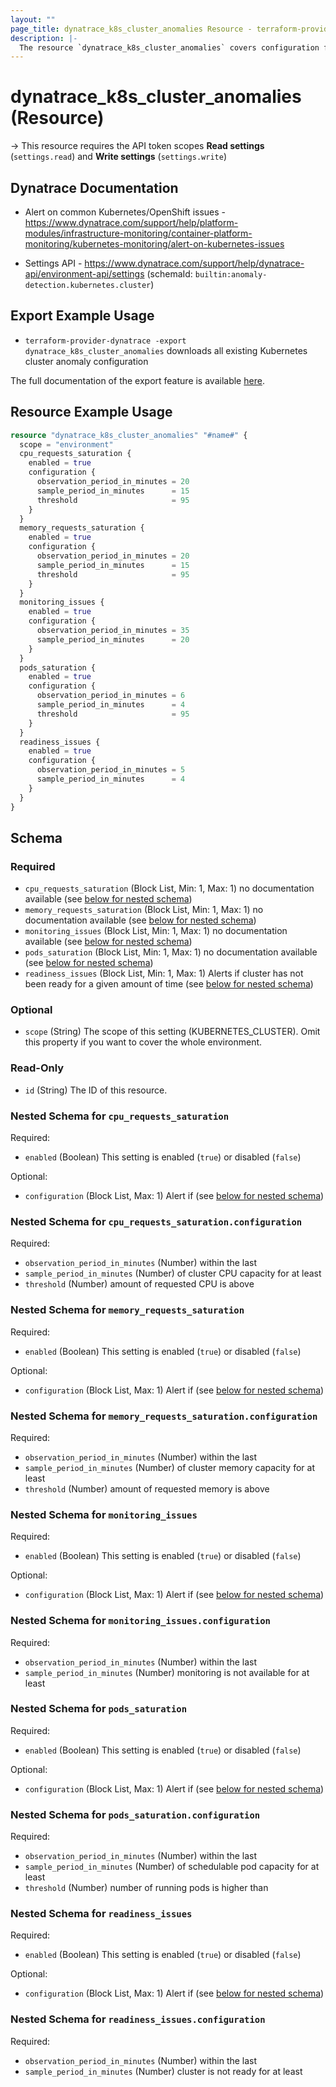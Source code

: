 ```yaml
---
layout: ""
page_title: dynatrace_k8s_cluster_anomalies Resource - terraform-provider-dynatrace"
description: |-
  The resource `dynatrace_k8s_cluster_anomalies` covers configuration for Kubernetes cluster anomalies
---
```


# dynatrace_k8s_cluster_anomalies (Resource)

-> This resource requires the API token scopes **Read settings** (`settings.read`) and **Write settings** (`settings.write`)

## Dynatrace Documentation

- Alert on common Kubernetes/OpenShift issues - https://www.dynatrace.com/support/help/platform-modules/infrastructure-monitoring/container-platform-monitoring/kubernetes-monitoring/alert-on-kubernetes-issues

- Settings API - https://www.dynatrace.com/support/help/dynatrace-api/environment-api/settings (schemaId: `builtin:anomaly-detection.kubernetes.cluster`)

## Export Example Usage

- `terraform-provider-dynatrace -export dynatrace_k8s_cluster_anomalies` downloads all existing Kubernetes cluster anomaly configuration

The full documentation of the export feature is available [here](https://registry.terraform.io/providers/dynatrace-oss/dynatrace/latest/docs/guides/export-v2).

## Resource Example Usage

```terraform
resource "dynatrace_k8s_cluster_anomalies" "#name#" {
  scope = "environment"
  cpu_requests_saturation {
    enabled = true
    configuration {
      observation_period_in_minutes = 20
      sample_period_in_minutes      = 15
      threshold                     = 95
    }
  }
  memory_requests_saturation {
    enabled = true
    configuration {
      observation_period_in_minutes = 20
      sample_period_in_minutes      = 15
      threshold                     = 95
    }
  }
  monitoring_issues {
    enabled = true
    configuration {
      observation_period_in_minutes = 35
      sample_period_in_minutes      = 20
    }
  }
  pods_saturation {
    enabled = true
    configuration {
      observation_period_in_minutes = 6
      sample_period_in_minutes      = 4
      threshold                     = 95
    }
  }
  readiness_issues {
    enabled = true
    configuration {
      observation_period_in_minutes = 5
      sample_period_in_minutes      = 4
    }
  }
}
```

<!-- schema generated by tfplugindocs -->
## Schema

### Required

- `cpu_requests_saturation` (Block List, Min: 1, Max: 1) no documentation available (see [below for nested schema](#nestedblock--cpu_requests_saturation))
- `memory_requests_saturation` (Block List, Min: 1, Max: 1) no documentation available (see [below for nested schema](#nestedblock--memory_requests_saturation))
- `monitoring_issues` (Block List, Min: 1, Max: 1) no documentation available (see [below for nested schema](#nestedblock--monitoring_issues))
- `pods_saturation` (Block List, Min: 1, Max: 1) no documentation available (see [below for nested schema](#nestedblock--pods_saturation))
- `readiness_issues` (Block List, Min: 1, Max: 1) Alerts if cluster has not been ready for a given amount of time (see [below for nested schema](#nestedblock--readiness_issues))

### Optional

- `scope` (String) The scope of this setting (KUBERNETES_CLUSTER). Omit this property if you want to cover the whole environment.

### Read-Only

- `id` (String) The ID of this resource.

<a id="nestedblock--cpu_requests_saturation"></a>
### Nested Schema for `cpu_requests_saturation`

Required:

- `enabled` (Boolean) This setting is enabled (`true`) or disabled (`false`)

Optional:

- `configuration` (Block List, Max: 1) Alert if (see [below for nested schema](#nestedblock--cpu_requests_saturation--configuration))

<a id="nestedblock--cpu_requests_saturation--configuration"></a>
### Nested Schema for `cpu_requests_saturation.configuration`

Required:

- `observation_period_in_minutes` (Number) within the last
- `sample_period_in_minutes` (Number) of cluster CPU capacity for at least
- `threshold` (Number) amount of requested CPU is above



<a id="nestedblock--memory_requests_saturation"></a>
### Nested Schema for `memory_requests_saturation`

Required:

- `enabled` (Boolean) This setting is enabled (`true`) or disabled (`false`)

Optional:

- `configuration` (Block List, Max: 1) Alert if (see [below for nested schema](#nestedblock--memory_requests_saturation--configuration))

<a id="nestedblock--memory_requests_saturation--configuration"></a>
### Nested Schema for `memory_requests_saturation.configuration`

Required:

- `observation_period_in_minutes` (Number) within the last
- `sample_period_in_minutes` (Number) of cluster memory capacity for at least
- `threshold` (Number) amount of requested memory is above



<a id="nestedblock--monitoring_issues"></a>
### Nested Schema for `monitoring_issues`

Required:

- `enabled` (Boolean) This setting is enabled (`true`) or disabled (`false`)

Optional:

- `configuration` (Block List, Max: 1) Alert if (see [below for nested schema](#nestedblock--monitoring_issues--configuration))

<a id="nestedblock--monitoring_issues--configuration"></a>
### Nested Schema for `monitoring_issues.configuration`

Required:

- `observation_period_in_minutes` (Number) within the last
- `sample_period_in_minutes` (Number) monitoring is not available for at least



<a id="nestedblock--pods_saturation"></a>
### Nested Schema for `pods_saturation`

Required:

- `enabled` (Boolean) This setting is enabled (`true`) or disabled (`false`)

Optional:

- `configuration` (Block List, Max: 1) Alert if (see [below for nested schema](#nestedblock--pods_saturation--configuration))

<a id="nestedblock--pods_saturation--configuration"></a>
### Nested Schema for `pods_saturation.configuration`

Required:

- `observation_period_in_minutes` (Number) within the last
- `sample_period_in_minutes` (Number) of schedulable pod capacity for at least
- `threshold` (Number) number of running pods is higher than



<a id="nestedblock--readiness_issues"></a>
### Nested Schema for `readiness_issues`

Required:

- `enabled` (Boolean) This setting is enabled (`true`) or disabled (`false`)

Optional:

- `configuration` (Block List, Max: 1) Alert if (see [below for nested schema](#nestedblock--readiness_issues--configuration))

<a id="nestedblock--readiness_issues--configuration"></a>
### Nested Schema for `readiness_issues.configuration`

Required:

- `observation_period_in_minutes` (Number) within the last
- `sample_period_in_minutes` (Number) cluster is not ready for at least
 